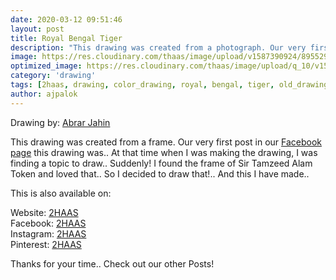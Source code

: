 ```yaml
---
date: 2020-03-12 09:51:46
layout: post
title: Royal Bengal Tiger
description: "This drawing was created from a photograph. Our very first post this drawing was.. Read more to know how I started to draw this.. "
image: https://res.cloudinary.com/thaas/image/upload/v1587390924/89552979_860246861064954_4679690095345795072_o.jpg_g5114c.jpg
optimized_image: https://res.cloudinary.com/thaas/image/upload/q_10/v1587390924/89552979_860246861064954_4679690095345795072_o.jpg_g5114c.jpg
category: 'drawing'
tags: [2haas, drawing, color_drawing, royal, bengal, tiger, old_drawing, pastel_color]
author: ajpalok
---
```


Drawing by: [Abrar Jahin](https://aj.palok.ga)  
  
This drawing was created from a frame. Our very first post in our [Facebook page](https://www.facebook.com/2haas) this drawing was..
At that time when I was making the drawing, I was finding a topic to draw.. Suddenly!  I found the frame of Sir Tamzeed Alam Token and loved that.. So I decided to draw that!.. And this I have made..
  
This is also available on:  
  
Website: [2HAAS](https://2haas.ml)  
Facebook: [2HAAS](https://www.facebook.com/2haas)  
Instagram: [2HAAS](https://www.instagram.com/2haas.ml)  
Pinterest: [2HAAS](https://pin.it/1EO6NW0)  
  
Thanks for your time.. Check out our other Posts!
